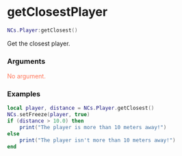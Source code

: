 # getClosestPlayer  

```lua
NCs.Player:getClosest()
```
Get the closest player.

### Arguments
<span style="color : #FF7659;">No argument.</span>

### Examples
```lua
local player, distance = NCs.Player.getClosest()
NCs.setFreeze(player, true)
if (distance > 10.0) then
    print("The player is more than 10 meters away!")
else
    print("The player isn't more than 10 meters away!")
end 
```